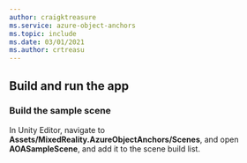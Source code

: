 ```yaml
---
author: craigktreasure
ms.service: azure-object-anchors
ms.topic: include
ms.date: 03/01/2021
ms.author: crtreasu
---
```

## Build and run the app

### Build the sample scene

In Unity Editor, navigate to **Assets/MixedReality.AzureObjectAnchors/Scenes**, and open **AOASampleScene**, and add it to the scene build list.
